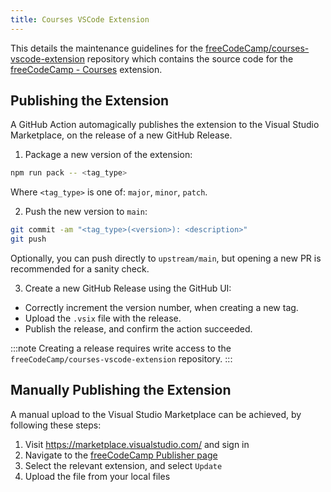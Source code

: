 ```yaml
---
title: Courses VSCode Extension
---
```


This details the maintenance guidelines for the [freeCodeCamp/courses-vscode-extension](https://github.com/freeCodeCamp/courses-vscode-extension) repository which contains the source code for the [freeCodeCamp - Courses](https://marketplace.visualstudio.com/items?itemName=freeCodeCamp.freecodecamp-courses) extension.

## Publishing the Extension

A GitHub Action automagically publishes the extension to the Visual Studio Marketplace, on the release of a new GitHub Release.

1. Package a new version of the extension:

```bash
npm run pack -- <tag_type>
```

Where `<tag_type>` is one of: `major`, `minor`, `patch`.

2. Push the new version to `main`:

```bash
git commit -am "<tag_type>(<version>): <description>"
git push
```

Optionally, you can push directly to `upstream/main`, but opening a new PR is recommended for a sanity check.

3. Create a new GitHub Release using the GitHub UI:

- Correctly increment the version number, when creating a new tag.
- Upload the `.vsix` file with the release.
- Publish the release, and confirm the action succeeded.

:::note
Creating a release requires write access to the `freeCodeCamp/courses-vscode-extension` repository.
:::

## Manually Publishing the Extension

A manual upload to the Visual Studio Marketplace can be achieved, by following these steps:

1. Visit https://marketplace.visualstudio.com/ and sign in
2. Navigate to the [freeCodeCamp Publisher page](https://marketplace.visualstudio.com/manage/publishers/freecodecamp)
3. Select the relevant extension, and select `Update`
4. Upload the file from your local files
